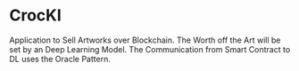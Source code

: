 # CrocKI
Application to Sell Artworks over Blockchain. The Worth off the Art will be set by an Deep Learning Model. 
The Communication from Smart Contract to DL uses the Oracle Pattern. 

